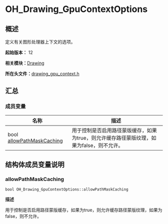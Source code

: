 # OH_Drawing_GpuContextOptions


## 概述

定义有关图形处理器上下文的选项。

**起始版本：** 12

**相关模块：**[Drawing](_drawing.md)

**所在头文件：**[drawing_gpu_context.h](drawing__gpu__context_8h.md)

## 汇总


### 成员变量

| 名称 | 描述 | 
| -------- | -------- |
| bool [allowPathMaskCaching](#allowpathmaskcaching) | 用于控制是否启用路径蒙版缓存，如果为true，则允许缓存路径蒙版纹理，如果为false，则不允许。 | 


## 结构体成员变量说明


### allowPathMaskCaching

```
bool OH_Drawing_GpuContextOptions::allowPathMaskCaching
```

**描述**

用于控制是否启用路径蒙版缓存，如果为true，则允许缓存路径蒙版纹理，如果为false，则不允许。
